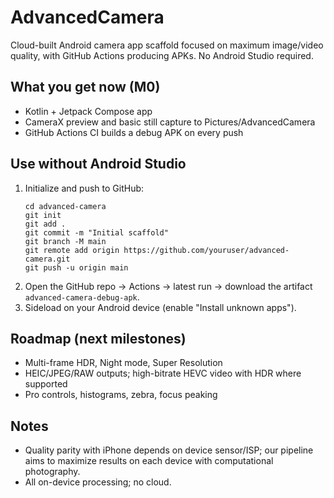# AdvancedCamera

Cloud-built Android camera app scaffold focused on maximum image/video quality, with GitHub Actions producing APKs. No Android Studio required.

## What you get now (M0)
- Kotlin + Jetpack Compose app
- CameraX preview and basic still capture to Pictures/AdvancedCamera
- GitHub Actions CI builds a debug APK on every push

## Use without Android Studio
1. Initialize and push to GitHub:
   ```
   cd advanced-camera
   git init
   git add .
   git commit -m "Initial scaffold"
   git branch -M main
   git remote add origin https://github.com/youruser/advanced-camera.git
   git push -u origin main
   ```
2. Open the GitHub repo -> Actions -> latest run -> download the artifact `advanced-camera-debug-apk`.
3. Sideload on your Android device (enable "Install unknown apps").

## Roadmap (next milestones)
- Multi-frame HDR, Night mode, Super Resolution
- HEIC/JPEG/RAW outputs; high-bitrate HEVC video with HDR where supported
- Pro controls, histograms, zebra, focus peaking

## Notes
- Quality parity with iPhone depends on device sensor/ISP; our pipeline aims to maximize results on each device with computational photography.
- All on-device processing; no cloud.
